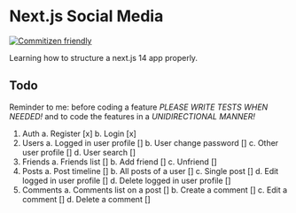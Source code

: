 # Next.js Social Media

[![Commitizen friendly](https://img.shields.io/badge/commitizen-friendly-brightgreen.svg)](http://commitizen.github.io/cz-cli/)

Learning how to structure a next.js 14 app properly.

## Todo

Reminder to me: before coding a feature _PLEASE WRITE TESTS WHEN NEEDED!_ and to code the features in a _UNIDIRECTIONAL MANNER!_

1. Auth
   a. Register [x]
   b. Login [x]
2. Users
   a. Logged in user profile []
   b. User change password []
   c. Other user profile []
   d. User search []
3. Friends
   a. Friends list []
   b. Add friend []
   c. Unfriend []
4. Posts
   a. Post timeline []
   b. All posts of a user []
   c. Single post []
   d. Edit logged in user profile []
   d. Delete logged in user profile []
5. Comments
   a. Comments list on a post []
   b. Create a comment []
   c. Edit a comment []
   d. Delete a comment []
